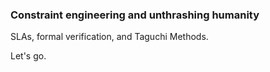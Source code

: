 ### Constraint engineering and unthrashing humanity
SLAs, formal verification, and Taguchi Methods.

Let's go.
